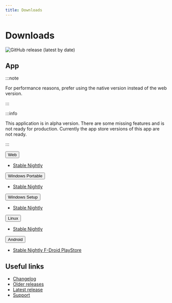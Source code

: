 ```yaml
---
title: Downloads
---
```


# Downloads

![GitHub release (latest by date)](https://img.shields.io/github/v/release/LinwoodCloud/butterfly?style=for-the-badge)

## App

:::note

For performance reasons, prefer using the native version instead of the web version.

:::

:::info

This application is in alpha version. There are some missing features and is not ready for production.
Currently the app store versions of this app are not ready.

:::

<div className="row margin-bottom--lg padding--sm">
<div className="dropdown dropdown--hoverable margin--sm">
  <button className="button button--outline button--primary">Web</button>
  <ul className="dropdown__menu">
    <li>
      <a className="dropdown__link" href="https://butterfly.linwood.dev">
        Stable
      </a>
      <a className="dropdown__link" href="https://preview.butterfly.linwood.dev">
        Nightly
      </a>
    </li>
  </ul>
</div>
<div className="dropdown dropdown--hoverable margin--sm">
  <button className="button button--outline button--info">Windows Portable</button>
  <ul className="dropdown__menu">
    <li>
      <a className="dropdown__link" href="https://github.com/LinwoodCloud/butterfly/releases/download/stable/windows.zip">
        Stable
      </a>
      <a className="dropdown__link" href="https://github.com/LinwoodCloud/butterfly/releases/download/nightly/windows.zip">
        Nightly
      </a>
    </li>
  </ul>
</div>
<div className="dropdown dropdown--hoverable margin--sm">
  <button className="button button--outline button--info">Windows Setup</button>
  <ul className="dropdown__menu">
    <li>
      <a className="dropdown__link" href="https://github.com/LinwoodCloud/butterfly/releases/download/stable/Butterfly-Setup.exe">
        Stable
      </a>
      <a className="dropdown__link" href="https://github.com/LinwoodCloud/butterfly/releases/download/nightly/Butterfly-Setup.exe">
        Nightly
      </a>
    </li>
  </ul>
</div>
<div className="dropdown dropdown--hoverable margin--sm">
  <button className="button button--outline button--info">Linux</button>
  <ul className="dropdown__menu">
    <li>
      <a className="dropdown__link" href="https://github.com/LinwoodCloud/butterfly/releases/download/stable/linux.zip">
        Stable
      </a>
      <a className="dropdown__link" href="https://github.com/LinwoodCloud/butterfly/releases/download/nightly/linux.zip">
        Nightly
      </a>
    </li>
  </ul>
</div>
<div className="dropdown dropdown--hoverable margin--sm">
  <button className="button button--outline button--warning">Android</button>
  <ul className="dropdown__menu">
    <li>
      <a className="dropdown__link" href="https://github.com/LinwoodCloud/butterfly/releases/download/stable/app-release.apk">
        Stable
      </a>
      <a className="dropdown__link" href="https://github.com/LinwoodCloud/butterfly/releases/download/nightly/app-release.apk">
        Nightly
      </a>
      <a className="dropdown__link" href="https://f-droid.org/de/packages/dev.linwood.butterfly/">
        F-Droid
      </a>
      <a className="dropdown__link" href="https://play.google.com/store/apps/details?id=dev.linwood.butterfly">
        PlayStore
      </a>
    </li>
  </ul>
</div>
</div>

## Useful links

- [Changelog](changelog)
- [Older releases](https://github.com/LinwoodCloud/butterfly/releases)
- [Latest release](https://github.com/LinwoodCloud/butterfly/releases/latest)
- [Support](https://discord.linwood.dev)